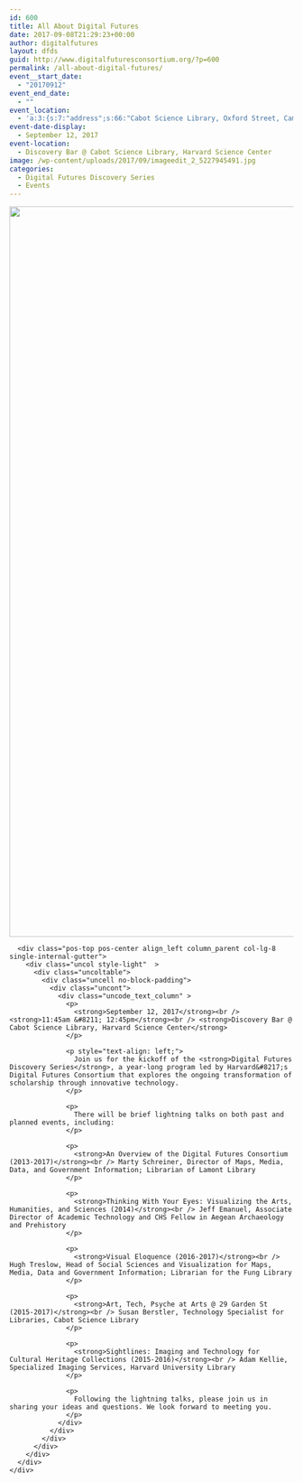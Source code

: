 ```yaml
---
id: 600
title: All About Digital Futures
date: 2017-09-08T21:29:23+00:00
author: digitalfutures
layout: dfds
guid: http://www.digitalfuturesconsortium.org/?p=600
permalink: /all-about-digital-futures/
event__start_date:
  - "20170912"
event_end_date:
  - ""
event_location:
  - 'a:3:{s:7:"address";s:66:"Cabot Science Library, Oxford Street, Cambridge, MA, United States";s:3:"lat";s:17:"42.37623670000001";s:3:"lng";s:9:"-71.11624";}'
event-date-display:
  - September 12, 2017
event-location:
  - Discovery Bar @ Cabot Science Library, Harvard Science Center
image: /wp-content/uploads/2017/09/imageedit_2_5227945491.jpg
categories:
  - Digital Futures Discovery Series
  - Events
---
```

<div data-parent="true" class="row-container">
  <div class="row limit-width row-parent">
    <div class="row-inner">
      <div class="pos-top pos-center align_left column_parent col-lg-4 single-internal-gutter">
        <div class="uncol style-light"  >
          <div class="uncoltable">
            <div class="uncell no-block-padding">
              <div class="uncont">
                <div class="uncode-single-media  text-left">
                  <div class="single-wrapper" style="max-width: 100%;">
                    <div class="tmb tmb-light  tmb-media-first tmb-media-last tmb-content-overlay tmb-no-bg">
                      <div class="t-inside">
                        <div class="t-entry-visual" tabindex="0">
                          <div class="t-entry-visual-tc">
                            <div class="uncode-single-media-wrapper">
                              <img src="https://www.digitalfuturesconsortium.org/wp-content/uploads/2017/09/imageedit_2_5227945491.jpg" width="1000" height="1294" alt="" />
                            </div>
                          </div>
                        </div>
                      </div>
                    </div>
                  </div>
                </div>
              </div>
            </div>
          </div>
        </div>
      </div>

      <div class="pos-top pos-center align_left column_parent col-lg-8 single-internal-gutter">
        <div class="uncol style-light"  >
          <div class="uncoltable">
            <div class="uncell no-block-padding">
              <div class="uncont">
                <div class="uncode_text_column" >
                  <p>
                    <strong>September 12, 2017</strong><br /> <strong>11:45am &#8211; 12:45pm</strong><br /> <strong>Discovery Bar @ Cabot Science Library, Harvard Science Center</strong>
                  </p>

                  <p style="text-align: left;">
                    Join us for the kickoff of the <strong>Digital Futures Discovery Series</strong>, a year-long program led by Harvard&#8217;s Digital Futures Consortium that explores the ongoing transformation of scholarship through innovative technology.
                  </p>

                  <p>
                    There will be brief lightning talks on both past and planned events, including:
                  </p>

                  <p>
                    <strong>An Overview of the Digital Futures Consortium (2013-2017)</strong><br /> Marty Schreiner, Director of Maps, Media, Data, and Government Information; Librarian of Lamont Library
                  </p>

                  <p>
                    <strong>Thinking With Your Eyes: Visualizing the Arts, Humanities, and Sciences (2014)</strong><br /> Jeff Emanuel, Associate Director of Academic Technology and CHS Fellow in Aegean Archaeology and Prehistory
                  </p>

                  <p>
                    <strong>Visual Eloquence (2016-2017)</strong><br /> Hugh Treslow, Head of Social Sciences and Visualization for Maps, Media, Data and Government Information; Librarian for the Fung Library
                  </p>

                  <p>
                    <strong>Art, Tech, Psyche at Arts @ 29 Garden St (2015-2017)</strong><br /> Susan Berstler, Technology Specialist for Libraries, Cabot Science Library
                  </p>

                  <p>
                    <strong>Sightlines: Imaging and Technology for Cultural Heritage Collections (2015-2016)</strong><br /> Adam Kellie, Specialized Imaging Services, Harvard University Library
                  </p>

                  <p>
                    Following the lightning talks, please join us in sharing your ideas and questions. We look forward to meeting you.
                  </p>
                </div>
              </div>
            </div>
          </div>
        </div>
      </div>
    </div>
  </div>
</div>
